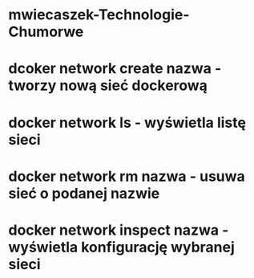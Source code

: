 # mwiecaszek-Technologie-Chumorwe
# dcoker network create nazwa - tworzy nową sieć dockerową
# docker network ls - wyświetla listę sieci
# docker network rm nazwa - usuwa sieć o podanej nazwie
# docker network inspect nazwa - wyświetla konfigurację wybranej sieci